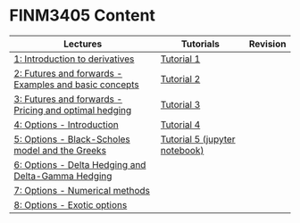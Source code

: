 # FINM3405 Content

| Lectures | Tutorials | Revision | 
| --- | --- | --- |
| [1: Introduction to derivatives](lecture1.html) | [Tutorial 1](tutorial1.html) |
| [2: Futures and forwards - Examples and basic concepts](lecture2.html) | [Tutorial 2](tutorial2.html) |
| [3: Futures and forwards - Pricing and optimal hedging](lecture3.html) | [Tutorial 3](tutorial3.html) |
| [4: Options - Introduction](lecture4.html) | [Tutorial 4](tutorial4.html) |
| [5: Options - Black-Scholes model and the Greeks](lecture5.html) | [Tutorial 5 (jupyter notebook)](tutorial5.ipynb) |
| [6: Options - Delta Hedging and Delta-Gamma Hedging](lecture6.html) | 
| [7: Options - Numerical methods](lecture7.html) | 
| [8: Options - Exotic options](lecture8.html) | 
